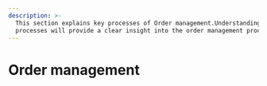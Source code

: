 ```yaml
---
description: >-
  This section explains key processes of Order management.Understanding these
  processes will provide a clear insight into the order management process.
---
```


# Order management

